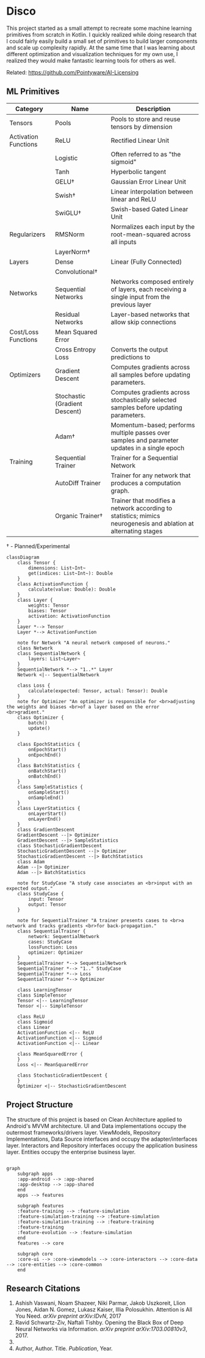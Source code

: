 # Disco
This project started as a small attempt to recreate some machine learning primitives from 
scratch in Kotlin.
I quickly realized while doing research that I could fairly easily build a small set of primitives
to build larger components and scale up complexity rapidly. At the same time that I was
learning about different optimization and visualization techniques for my own use, I realized
they would make fantastic learning tools for others as well.

Related: https://github.com/Pointyware/AI-Licensing

## ML Primitives

| Category             | Name                          | Description                                                                                                     |
|----------------------|-------------------------------|-----------------------------------------------------------------------------------------------------------------|
| Tensors              | Pools                         | Pools to store and reuse tensors by dimension                                                                   |
| Activation Functions | ReLU                          | Rectified Linear Unit                                                                                           |
|                      | Logistic                      | Often referred to as "the sigmoid"                                                                              |
|                      | Tanh                          | Hyperbolic tangent                                                                                              |
|                      | GELU†                         | Gaussian Error Linear Unit                                                                                      |
|                      | Swish†                        | Linear interpolation between linear and ReLU                                                                    |
|                      | SwiGLU†                       | Swish-based Gated Linear Unit                                                                                   |
| Regularizers         | RMSNorm                       | Normalizes each input by the root-mean-squared across all inputs                                                |
|                      | LayerNorm†                    |                                                                                                                 |
| Layers               | Dense                         | Linear (Fully Connected)                                                                                        |
|                      | Convolutional†                |                                                                                                                 |
| Networks             | Sequential Networks           | Networks composed entirely of layers, each receiving a single input from the previous layer                     |
|                      | Residual Networks             | Layer-based networks that allow skip connections                                                                |
| Cost/Loss Functions  | Mean Squared Error            |                                                                                                                 |
|                      | Cross Entropy Loss            | Converts the output predictions to                                                                              |
| Optimizers           | Gradient Descent              | Computes gradients across all samples before updating parameters.                                               |
|                      | Stochastic (Gradient Descent) | Computes gradients across stochastically selected samples before updating parameters.                           |
|                      | Adam†                         | Momentum-based; performs multiple passes over samples and parameter updates in a single epoch                   |
| Training             | Sequential Trainer            | Trainer for a Sequential Network                                                                                |
|                      | AutoDiff Trainer              | Trainer for any network that produces a computation graph.                                                      |
|                      | Organic Trainer†              | Trainer that modifies a network according to statistics; mimics neurogenesis and ablation at alternating stages |

† - Planned/Experimental

```mermaid
classDiagram
    class Tensor {
        dimensions: List~Int~
        get(indices: List~Int~): Double
    }
    class ActivationFunction {
        calculate(value: Double): Double
    }
    class Layer {
        weights: Tensor
        biases: Tensor
        activation: ActivationFunction
    }
    Layer *--> Tensor
    Layer *--> ActivationFunction

    note for Network "A neural network composed of neurons."
    class Network
    class SequentialNetwork {
        layers: List~Layer~
    }
    SequentialNetwork *--> "1..*" Layer
    Network <|-- SequentialNetwork

    class Loss {
        calculate(expected: Tensor, actual: Tensor): Double
    }
    note for Optimizer "An optimizer is responsible for <br>adjusting the weights and biases <br>of a layer based on the error <br>gradient."
    class Optimizer {
        batch()
        update()
    }

    class EpochStatistics {
        onEpochStart()
        onEpochEnd()
    }
    class BatchStatistics {
        onBatchStart()
        onBatchEnd()
    }
    class SampleStatistics {
        onSampleStart()
        onSampleEnd()
    }
    class LayerStatistics {
        onLayerStart()
        onLayerEnd()
    }
    class GradientDescent
    GradientDescent --|> Optimizer
    GradientDescent --|> SampleStatistics
    class StochasticGradientDescent
    StochasticGradientDescent --|> Optimizer
    StochasticGradientDescent --|> BatchStatistics
    class Adam
    Adam --|> Optimizer
    Adam --|> BatchStatistics

    note for StudyCase "A study case associates an <br>input with an expected output."
    class StudyCase {
        input: Tensor
        output: Tensor
    }

    note for SequentialTrainer "A trainer presents cases to <br>a network and tracks gradients <br>for back-propagation."
    class SequentialTrainer {
        network: SequentialNetwork
        cases: StudyCase
        lossFunction: Loss
        optimizer: Optimizer
    }
    SequentialTrainer *--> SequentialNetwork
    SequentialTrainer *--> "1.." StudyCase
    SequentialTrainer *--> Loss
    SequentialTrainer *--> Optimizer

    class LearningTensor
    class SimpleTensor
    Tensor <|-- LearningTensor
    Tensor <|-- SimpleTensor

    class ReLU
    class Sigmoid
    class Linear
    ActivationFunction <|-- ReLU
    ActivationFunction <|-- Sigmoid
    ActivationFunction <|-- Linear

    class MeanSquaredError {
    }
    Loss <|-- MeanSquaredError

    class StochasticGradientDescent {
    }
    Optimizer <|-- StochasticGradientDescent

```

## Project Structure

The structure of this project is based on Clean Architecture applied to Android's MVVM architecture.
UI and Data implementations occupy the outermost frameworks/drivers layer. ViewModels, 
Repository Implementations, Data Source interfaces and occupy the adapter/interfaces layer. 
Interactors and Repository interfaces occupy the application business layer.
Entities occupy the enterprise business layer.

```mermaid

graph
    subgraph apps
    :app-android --> :app-shared
    :app-desktop --> :app-shared
    end
    apps --> features

    subgraph features
    :feature-training --> :feature-simulation
    :feature-simulation-training --> :feature-simulation
    :feature-simulation-training --> :feature-training
    :feature-training
    :feature-evolution --> :feature-simulation
    end
    features --> core

    subgraph core
    :core-ui --> :core-viewmodels --> :core-interactors --> :core-data --> :core-entities --> :core-common
    end
```

## Research Citations
1. Ashish Vaswani, Noam Shazeer, Niki Parmar, Jakob Uszkoreit, Llion Jones, Aidan N. Gomez, Lukasz Kaiser, Illia Polosukhin. Attention is All You Need. *arXiv preprint arXiv:IDvN*, 2017
2. Ravid Schwartz-Ziv, Naftali Tishby. Opening the Black Box of Deep Neural Networks via Information. *arXiv preprint arXiv:1703.00810v3*, 2017.
3. 
4. Author, Author. Title. *Publication*, Year.
